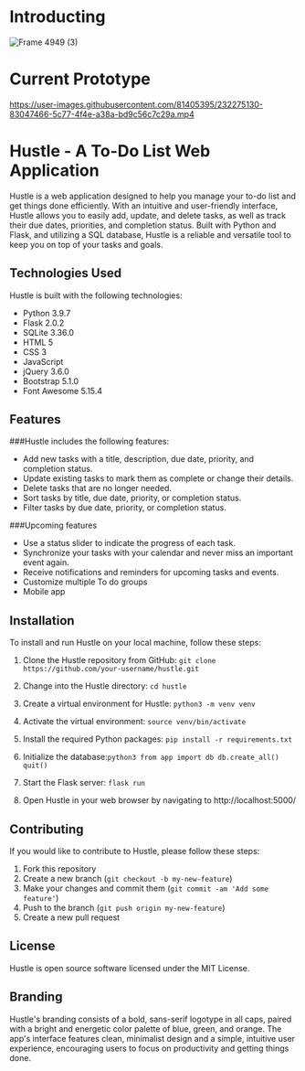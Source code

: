 # Introducting 

![Frame 4949 (3)](https://user-images.githubusercontent.com/81405395/232273519-8e067f93-769d-4905-a9aa-0a296c9a5d6d.png)

# Current Prototype 

https://user-images.githubusercontent.com/81405395/232275130-83047466-5c77-4f4e-a38a-bd9c56c7c29a.mp4

# Hustle - A To-Do List Web Application

Hustle is a web application designed to help you manage your to-do list and get things done efficiently. With an intuitive and user-friendly interface, Hustle allows you to easily add, update, and delete tasks, as well as track their due dates, priorities, and completion status. Built with Python and Flask, and utilizing a SQL database, Hustle is a reliable and versatile tool to keep you on top of your tasks and goals.


## Technologies Used
Hustle is built with the following technologies:

* Python 3.9.7
* Flask 2.0.2
* SQLite 3.36.0
* HTML 5
* CSS 3
* JavaScript
* jQuery 3.6.0
* Bootstrap 5.1.0
* Font Awesome 5.15.4

## Features
###Hustle includes the following features:

* Add new tasks with a title, description, due date, priority, and completion status.
* Update existing tasks to mark them as complete or change their details.
* Delete tasks that are no longer needed.
* Sort tasks by title, due date, priority, or completion status.
* Filter tasks by due date, priority, or completion status.

###Upcoming features 
* Use a status slider to indicate the progress of each task.
* Synchronize your tasks with your calendar and never miss an important event again.
* Receive notifications and reminders for upcoming tasks and events.
* Customize multiple To do groups
* Mobile app


## Installation
To install and run Hustle on your local machine, follow these steps:

1. Clone the Hustle repository from GitHub:
```git clone https://github.com/your-username/hustle.git```

2. Change into the Hustle directory:
```cd hustle```

3. Create a virtual environment for Hustle:
```python3 -m venv venv```

4. Activate the virtual environment:
```source venv/bin/activate```

5. Install the required Python packages:
```pip install -r requirements.txt```

6. Initialize the database:```python3
from app import db
db.create_all()
quit()```

7. Start the Flask server:
```flask run```

8. Open Hustle in your web browser by navigating to http://localhost:5000/

## Contributing

If you would like to contribute to Hustle, please follow these steps:

1. Fork this repository
2. Create a new branch (`git checkout -b my-new-feature`)
3. Make your changes and commit them (`git commit -am 'Add some feature'`)
4. Push to the branch (`git push origin my-new-feature`)
5. Create a new pull request

## License

Hustle is open source software licensed under the MIT License.

## Branding

Hustle's branding consists of a bold, sans-serif logotype in all caps, paired with a bright and energetic color palette of blue, green, and orange. The app's interface features clean, minimalist design and a simple, intuitive user experience, encouraging users to focus on productivity and getting things done.


